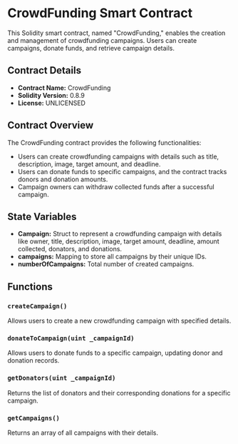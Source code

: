 # CrowdFunding Smart Contract

This Solidity smart contract, named "CrowdFunding," enables the creation and management of crowdfunding campaigns. Users can create campaigns, donate funds, and retrieve campaign details.

## Contract Details
- **Contract Name:** CrowdFunding
- **Solidity Version:** 0.8.9
- **License:** UNLICENSED

## Contract Overview
The CrowdFunding contract provides the following functionalities:
- Users can create crowdfunding campaigns with details such as title, description, image, target amount, and deadline.
- Users can donate funds to specific campaigns, and the contract tracks donors and donation amounts.
- Campaign owners can withdraw collected funds after a successful campaign.

## State Variables
- **Campaign:** Struct to represent a crowdfunding campaign with details like owner, title, description, image, target amount, deadline, amount collected, donators, and donations.
- **campaigns:** Mapping to store all campaigns by their unique IDs.
- **numberOfCampaigns:** Total number of created campaigns.

## Functions
### `createCampaign()`
Allows users to create a new crowdfunding campaign with specified details.

### `donateToCampaign(uint _campaignId)`
Allows users to donate funds to a specific campaign, updating donor and donation records.

### `getDonators(uint _campaignId)`
Returns the list of donators and their corresponding donations for a specific campaign.

### `getCampaigns()`
Returns an array of all campaigns with their details.